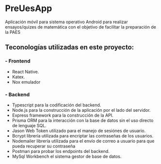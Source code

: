 # PreUesApp

Aplicación móvil para sistema operativo Android para realizar ensayos/quizes de matemática con el objetivo de facilitar la preparación de la PAES

## Teconologías utilizadas en este proyecto:

### - Frontend

- React Native.
- Katex.
- Nox emulador

### - Backend

- Typescript para la codificación del backend.
- Node.js para la construcción de la aplicación por el lado del servidor.
- Express framework para la construcción de la API.
- Prisma ORM para la interacción con la base de datos sin el uso directo de lenguaje SQL.
- Jason Web Token utilizado para el manejo de sesiónes de usuario.
- Bcrypt librería utilizada para encriptar las contraseñas de los usuarios.
- Nodemailer librería utilizada para el envío de correo a usuario para que pueda recuperar su contraseña
- Postman para probar los endpoints del backend.
- MySql Workbench el sistema gestor de base de datos.
